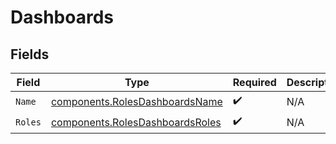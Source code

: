 # Dashboards


## Fields

| Field                                                                              | Type                                                                               | Required                                                                           | Description                                                                        |
| ---------------------------------------------------------------------------------- | ---------------------------------------------------------------------------------- | ---------------------------------------------------------------------------------- | ---------------------------------------------------------------------------------- |
| `Name`                                                                             | [components.RolesDashboardsName](../../models/components/rolesdashboardsname.md)   | :heavy_check_mark:                                                                 | N/A                                                                                |
| `Roles`                                                                            | [components.RolesDashboardsRoles](../../models/components/rolesdashboardsroles.md) | :heavy_check_mark:                                                                 | N/A                                                                                |